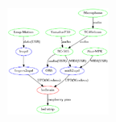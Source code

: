 <img src="https://github.com/dj-fractalus/leap-midi-lights/blob/master/setup.png?raw=true" width="200">

